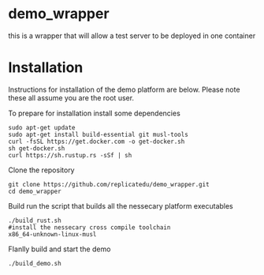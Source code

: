 # demo_wrapper
this is a wrapper that will allow a test server to be deployed in one container

# Installation

Instructions for installation of the demo platform are below.  Please note these all assume you are the root user. 

To prepare for installation install some dependencies
```
sudo apt-get update
sudo apt-get install build-essential git musl-tools
curl -fsSL https://get.docker.com -o get-docker.sh
sh get-docker.sh
curl https://sh.rustup.rs -sSf | sh
```
Clone the repository
```
git clone https://github.com/replicatedu/demo_wrapper.git
cd demo_wrapper
```
Build run the script that builds all the nessecary platform executables
```
./build_rust.sh
#install the nessecary cross compile toolchain
x86_64-unknown-linux-musl
```
FIanlly build and start the demo
```
./build_demo.sh
```
